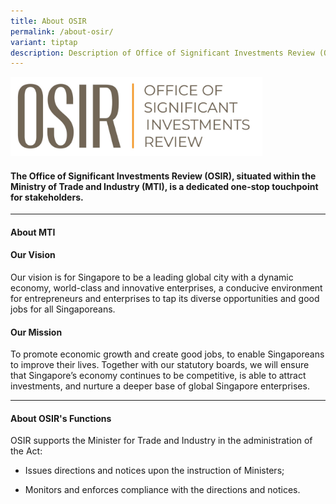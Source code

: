 ```yaml
---
title: About OSIR
permalink: /about-osir/
variant: tiptap
description: Description of Office of Significant Investments Review (OSIR)
---
```

<p></p><div class="isomer-image-wrapper"><img style="width: 80%;" height="auto" width="100%" alt="" src="/images/logo_1.jpg"></div><h4>The Office of Significant Investments Review (OSIR), situated within the Ministry of Trade and Industry (MTI), is a dedicated one-stop touchpoint for stakeholders.</h4><hr><h4><strong>About MTI</strong></h4><h4>Our Vision&nbsp;</h4><p>Our vision is for Singapore to be a leading global city with a dynamic economy, world-class and innovative enterprises, a conducive environment for entrepreneurs and enterprises to tap its diverse opportunities and good jobs for all Singaporeans.</p><h4>Our Mission</h4><p>To promote economic growth and create good jobs, to enable Singaporeans to improve their lives. Together with our statutory boards, we will ensure that Singapore’s economy continues to be competitive, is able to attract investments, and nurture a deeper base of global Singapore enterprises.</p><hr><h4><strong>About OSIR's Functions</strong></h4><p>OSIR supports the Minister for Trade and Industry in the administration of the Act:</p><ul data-tight="true" class="tight"><li><p>Issues directions and notices upon the instruction of Ministers;</p></li><li><p>Monitors and enforces compliance with the directions and notices.</p></li></ul><h4></h4><p></p>